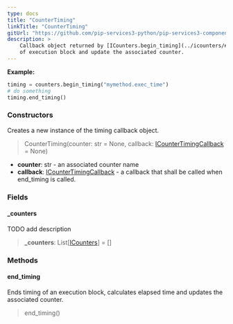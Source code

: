 ```yaml
---
type: docs
title: "CounterTiming"
linkTitle: "CounterTiming"
gitUrl: "https://github.com/pip-services3-python/pip-services3-components-python"
description: >
    Callback object returned by [ICounters.begin_timing](../icounters/#begin_timing) to end timing
    of execution block and update the associated counter.
---
```



**Example:**
```python
timing = counters.begin_timing("mymethod.exec_time")
# do something
timing.end_timing()
```


### Constructors
Creates a new instance of the timing callback object.

> CounterTiming(counter: str = None, callback: [ICounterTimingCallback](../icounter_timing_callback) = None)

- **counter**: str - an associated counter name
- **callback**: [ICounterTimingCallback](../icounter_timing_callback) - a callback that shall be called when end_timing is called.


### Fields

<span class="hide-title-link">

#### _counters
TODO add description
> **_counters**: List[[ICounters](../icounters)] = []

</span>


### Methods

#### end_timing
Ends timing of an execution block, calculates elapsed time and updates the associated counter.

> end_timing()